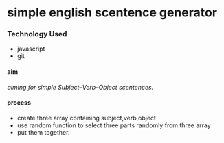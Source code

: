 # simple english scentence generator
### Technology Used
+ javascript
+ git

#### aim
*aiming for simple Subject–Verb–Object scentences.*

#### process
+ create three array containing subject,verb,object
+ use random function to select three parts randomly from three array
+ put them together.
